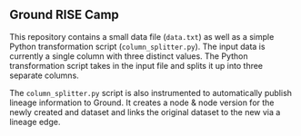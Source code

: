 ## Ground RISE Camp

This repository contains a small data file (`data.txt`) as well as a simple Python transformation script (`column_splitter.py`). The input data is currently a single column with three distinct values. The Python transformation script takes in the input file and splits it up into three separate columns. 

The `column_splitter.py` script is also instrumented to automatically publish lineage information to Ground. It creates a node & node version for the newly created and dataset and links the original dataset to the new via a lineage edge.
